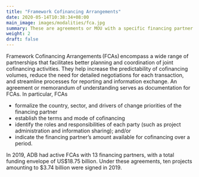 ```yaml
---
title: "Framework Cofinancing Arrangements"
date: 2020-05-14T10:38:34+08:00
main_image: images/modalities/fca.jpg
summary: These are agreements or MOU with a specific financing partner that cover a wide range of activities. They promote better planning and coordination, predictability of cofinancing volume, and greater efficiencies.
weight: 2
draft: false
---
```


Framework Cofinancing Arrangements (FCAs) encompass a wide range of partnerships that facilitates better planning and coordination of joint cofinancing activities. They help increase the predictability of cofinancing volumes, reduce the need for detailed negotiations for each transaction, and streamline processes for reporting and information exchange. An agreement or memorandum of understanding serves as documentation for FCAs. In particular, FCAs

* formalize the country, sector, and drivers of change priorities of the financing partner
* establish the terms and mode of cofinancing
* identify the roles and responsibilities of each party (such as project administration and information sharing); and/or
* indicate the financing partner’s amount available for cofinancing over a period.

In 2019, ADB had active FCAs with 13 financing partners, with a total funding envelope of US$18.75 billion. Under these agreements, ten projects amounting to $3.74 billion were signed in 2019.